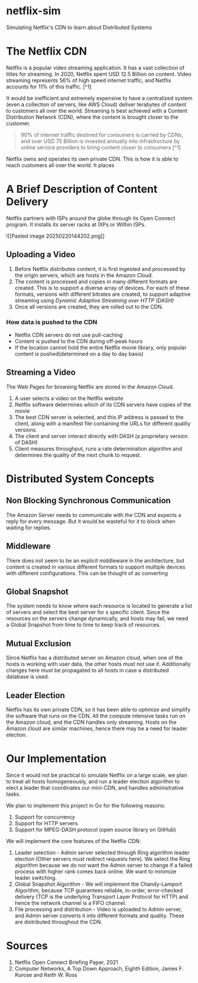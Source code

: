 # netflix-sim
Simulating Netflix's CDN to learn about Distributed Systems

# The Netflix CDN
Netflix is a popular video streaming application. It has a vast collection of titles for streaming. In 2020, Netflix spent USD 12.5 Billion on content. Video streaming represents 56% of high speed internet traffic, and Netflix accounts for 11% of this traffic. [^1]

It would be inefficient and extremely expensive to have a centralized system (even a collection of servers, like AWS Cloud) deliver terabytes of content to customers all over the world.
Streaming is best achieved with a Content Distribution Network (CDN), where the content is brought closer to the customer.

>90% of internet traffic destined for consumers is carried by CDNs, and over USD 75 Billion is invested annually into infrastructure by online service providers to bring content closer to consumers [^1]
 
Netflix owns and operates its own private CDN. This is how it is able to reach customers all over the world. It places

# A Brief Description of Content Delivery

Netflix partners with ISPs around the globe through its Open Connect program. It installs its server racks at IXPs or Within ISPs.

![[Pasted image 20250220144202.png]]

## Uploading a Video

1. Before Netflix distributes content, it is first ingested and processed by the origin servers, which are hosts in the Amazon Cloud.
2. The content is processed and copies in many different formats are created. This is to support a diverse array of devices. For each of these formats, versions with different bitrates are created, to support adaptive streaming using *Dynamic Adaptive Streaming over HTTP (DASH)*
3. Once all versions are created, they are rolled out to the CDN.

### How data is pushed to the CDN
- Netflix CDN servers do not use pull-caching
- Content is pushed to the CDN during off-peak hours
- If the location cannot hold the entire Netflix movie library, only popular content is pushed(determined on a day to day basis)
## Streaming a Video

The Web Pages for browsing Netflix are stored in the Amazon Cloud.
1. A user selects a video on the Netflix website
2. Netflix software determines which of its CDN servers have copies of the movie
3. The best CDN server is selected, and this IP address is passed to the client, along with a manifest file containing the URLs for different quality versions.
4. The client and server interact directly with DASH (a proprietary version of DASH)
5. Client measures throughput, runs a rate determination algorithm and determines the quality of the next chunk to request.

# Distributed System Concepts

## Non Blocking Synchronous Communication
The Amazon Server needs to communicate with the CDN and expects a reply for every message. But it would be wasteful for it to block when waiting for replies.

## Middleware
There does not seem to be an explicit middleware in the architecture, but content is created in various different formats to support multiple devices with different configurations. This can be thought of as converting 
## Global Snapshot
The system needs to know where each resource is located to generate a list of servers and select the best server for s specific client. Since the resources on the servers change dynamically, and hosts may fail, we need a Global Snapshot from time to time to keep track of resources. 
## Mutual Exclusion
Since Netflix has a distributed server on Amazon cloud, when one of the hosts is working with user data, the other hosts must not use it. Additionally changes here must be propagated to all hosts in case a distributed database is used. 
## Leader Election
Netflix has its own private CDN, so it has been able to optimize and simplify the software that runs on the CDN. All the compute intensive tasks run on the Amazon cloud, and the CDN handles only streaming. Hosts on the Amazon cloud are similar machines, hence there may be a need for leader election.

# Our Implementation

Since it would not be practical to simulate Netflix on a large scale, we plan to treat all hosts homogeneously, and run a leader election algorithm to elect a leader that coordinates our mini-CDN, and handles administrative tasks. 

We plan to implement this project in Go for the following reasons:
1. Support for concurrency
2. Support for HTTP servers
3. Support for MPEG-DASH protocol (open source library on GitHub)

We will implement the core features of the Netflix CDN:
1. Leader selection - Admin server selected through Ring algorithm leader election (Other servers must redirect requests here). We select the Ring algorithm because we do not want the Admin server to change if a failed process with higher rank comes back online. We want to minimize leader switching.
2. Global Snapshot Algorithm - We will implement the Chandy-Lamport Algorithm, because TCP guarantees reliable, in-order, error-checked delivery (TCP is the underlying Transport Layer Protocol for HTTP) and hence the network channel is a FIFO channel.
3. File processing and distribution - Video is uploaded to Admin server, and Admin server converts it into different formats and quality. These are distributed throughout the CDN.

# Sources
1. Netflix Open Connect Briefing Paper, 2021
2. Computer Networks, A Top Down Approach, Eighth Edition, James F. Kurose and Keith W. Ross
